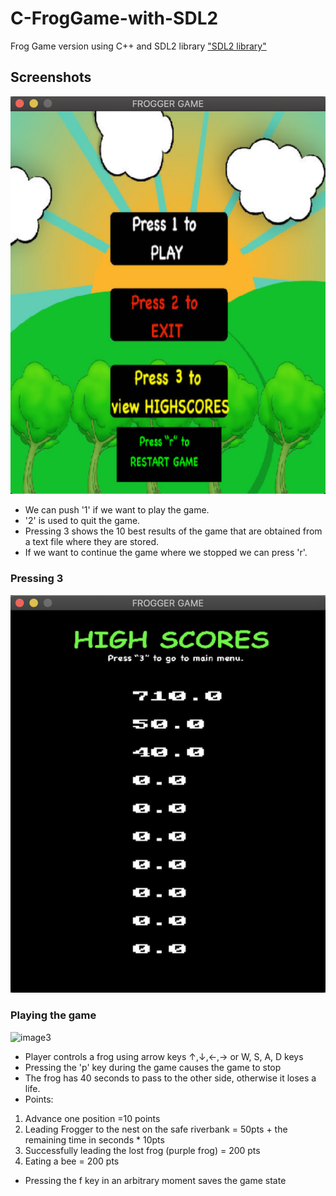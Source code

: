 # C-FrogGame-with-SDL2
Frog Game version using C++ and SDL2 library ["SDL2 library"](https://www.libsdl.org/)


## Screenshots

![image1]( https://github.com/JoseManuelMoyaVargas/C-FrogGame-with-SDL2/blob/master/screenshots/mainMenu.png)
 
 * We can push '1' if we want to play the game.
 * '2' is used to quit the game.
 * Pressing 3 shows the 10 best results of the game that are obtained from a text file where they are stored.
 * If we want to continue the game where we stopped we can press 'r'.
 
### Pressing 3
 ![image2](https://github.com/JoseManuelMoyaVargas/C-FrogGame-with-SDL2/blob/master/screenshots/highScoresMenu.png)
 

### Playing the game

 ![image3](https://github.com/JoseManuelMoyaVargas/C-FrogGame-with-SDL2/blob/master/screenshots/workingGameGIF.gif)
 * Player controls a frog using arrow keys ↑,↓,←,→ or W, S, A, D keys
 * Pressing the 'p' key during the game causes the game to stop
 * The frog has 40 seconds to pass to the other side, otherwise it loses a life.
 * Points:
 1. Advance one position =10 points
 2. Leading Frogger to the nest on the safe riverbank = 50pts + the remaining time in seconds * 10pts 
 3. Successfully leading the lost frog (purple frog) = 200 pts
 4. Eating a bee = 200 pts
 
 *  Pressing the f key in an arbitrary moment saves the game state
 

